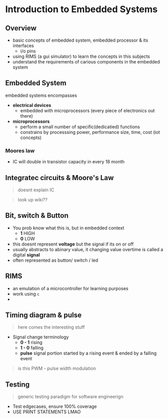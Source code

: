 # Introduction to Embedded Systems

## Overview

- basic concepts of embedded system, embedded processor & its interfaces
  - i/o pins
- using RIMS (a gui simulator) to learn the concepts in this subjects
- understand the requirements of carious components in the embedded system

## Embedded System

embedded systems encompasses
- **electrical devices**
  - embedded with microprocessors (every piece of electronics out there)
- **microprocessors**
  - perform a small number of specific(dedicatied) functions
  - constrains by processsing power, performance size, time, cost (iot concepts)

### Moores law

- IC will double in transistor capacity in every 18 month

## Integratec circuits & Moore's Law

> doesnt explain IC

> look up wiki??

## Bit, switch & Button

- You prob know what this is, but in embedded context
  - **1** HIGH
  - **0** LOW
- this doesnt represent **voltage** but the signal if its on or off
- usually abstracts to abinary value, it changing value overtime is called a digital **signal** 
- often represented as button/ switch / led

## RIMS

- an emulation of a microcontroller for learning purposes
- work using `c`
- 

## Timing diagram & pulse

> here comes the interesting stuff

- Signal change terminology
  - **0 - 1** rising
  - **1 - 0** falling
  - **pulse** signal portion started by a rising event & ended by a falling event

> is this PWM - pulse width modulation

## Testing

> generic testing paradigm for software engineerign

- Test edgecases, ensure 100% coverage
- USE PRINT STATEMENTS LMAO